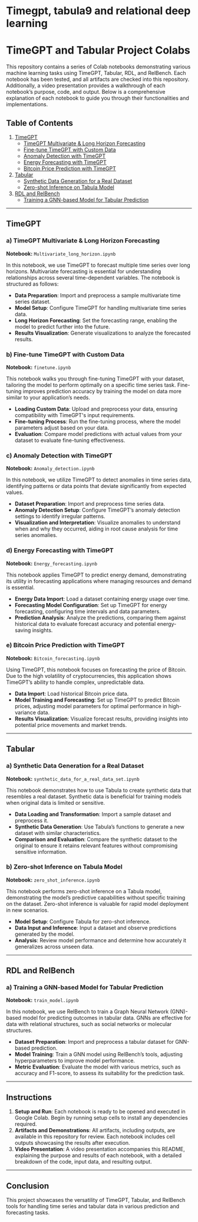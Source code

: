 # Timegpt, tabula9 and relational deep learning

# TimeGPT and Tabular Project Colabs

This repository contains a series of Colab notebooks demonstrating various machine learning tasks using TimeGPT, Tabular, RDL, and RelBench. Each notebook has been tested, and all artifacts are checked into this repository. Additionally, a video presentation provides a walkthrough of each notebook’s purpose, code, and output. Below is a comprehensive explanation of each notebook to guide you through their functionalities and implementations.

## Table of Contents
1. [TimeGPT](#timegpt)
   - [TimeGPT Multivariate & Long Horizon Forecasting](https://colab.research.google.com/drive/182RoYBLd4BXIr4Z1PcmVqJjcUAuwi65E?usp=sharing)
   - [Fine-tune TimeGPT with Custom Data](https://colab.research.google.com/drive/182RoYBLd4BXIr4Z1PcmVqJjcUAuwi65E?usp=sharing)
   - [Anomaly Detection with TimeGPT](https://colab.research.google.com/drive/1FmoMB8MA8lhysqDzzk_05T7lT-PlNJoY?usp=sharing)
   - [Energy Forecasting with TimeGPT](https://colab.research.google.com/drive/1WVzOPRIyMsQNXOLv3dRxQ90ye8oRBKPr?usp=sharing)
   - [Bitcoin Price Prediction with TimeGPT](https://colab.research.google.com/drive/1DRluSFlycF7p4uIdkJdQCuDOwe3WO6_j?usp=sharing)
2. [Tabular](#tabular)
   - [Synthetic Data Generation for a Real Dataset](https://colab.research.google.com/drive/182RoYBLd4BXIr4Z1PcmVqJjcUAuwi65E?usp=sharing)
   - [Zero-shot Inference on Tabula Model](https://colab.research.google.com/drive/14FORPh5pcITRvnh-FjTCKUFdz-p6K7Xn?usp=sharing)
3. [RDL and RelBench](#rdl-and-relbench)
   - [Training a GNN-based Model for Tabular Prediction](https://colab.research.google.com/drive/1mkrDN7Gy71jWOdndiGF9728P3D55sbUH?usp=sharing)

---

## TimeGPT

### a) TimeGPT Multivariate & Long Horizon Forecasting
**Notebook:** `Multivariate_long_horizon.ipynb`

In this notebook, we use TimeGPT to forecast multiple time series over long horizons. Multivariate forecasting is essential for understanding relationships across several time-dependent variables. The notebook is structured as follows:
- **Data Preparation**: Import and preprocess a sample multivariate time series dataset.
- **Model Setup**: Configure TimeGPT for handling multivariate time series data.
- **Long Horizon Forecasting**: Set the forecasting range, enabling the model to predict further into the future.
- **Results Visualization**: Generate visualizations to analyze the forecasted results.

### b) Fine-tune TimeGPT with Custom Data
**Notebook:** `finetune.ipynb`

This notebook walks you through fine-tuning TimeGPT with your dataset, tailoring the model to perform optimally on a specific time series task. Fine-tuning improves prediction accuracy by training the model on data more similar to your application’s needs.
- **Loading Custom Data**: Upload and preprocess your data, ensuring compatibility with TimeGPT's input requirements.
- **Fine-tuning Process**: Run the fine-tuning process, where the model parameters adjust based on your data.
- **Evaluation**: Compare model predictions with actual values from your dataset to evaluate fine-tuning effectiveness.

### c) Anomaly Detection with TimeGPT
**Notebook:** `Anomaly_detection.ipynb`

In this notebook, we utilize TimeGPT to detect anomalies in time series data, identifying patterns or data points that deviate significantly from expected values.
- **Dataset Preparation**: Import and preprocess time series data.
- **Anomaly Detection Setup**: Configure TimeGPT’s anomaly detection settings to identify irregular patterns.
- **Visualization and Interpretation**: Visualize anomalies to understand when and why they occurred, aiding in root cause analysis for time series anomalies.

### d) Energy Forecasting with TimeGPT
**Notebook:** `Energy_forecasting.ipynb`

This notebook applies TimeGPT to predict energy demand, demonstrating its utility in forecasting applications where managing resources and demand is essential.
- **Energy Data Import**: Load a dataset containing energy usage over time.
- **Forecasting Model Configuration**: Set up TimeGPT for energy forecasting, configuring time intervals and data parameters.
- **Prediction Analysis**: Analyze the predictions, comparing them against historical data to evaluate forecast accuracy and potential energy-saving insights.

### e) Bitcoin Price Prediction with TimeGPT
**Notebook:** `Bitcoin_forecasting.ipynb`

Using TimeGPT, this notebook focuses on forecasting the price of Bitcoin. Due to the high volatility of cryptocurrencies, this application shows TimeGPT’s ability to handle complex, unpredictable data.
- **Data Import**: Load historical Bitcoin price data.
- **Model Training and Forecasting**: Set up TimeGPT to predict Bitcoin prices, adjusting model parameters for optimal performance in high-variance data.
- **Results Visualization**: Visualize forecast results, providing insights into potential price movements and market trends.

---

## Tabular

### a) Synthetic Data Generation for a Real Dataset
**Notebook:** `synthetic_data_for_a_real_data_set.ipynb`

This notebook demonstrates how to use Tabula to create synthetic data that resembles a real dataset. Synthetic data is beneficial for training models when original data is limited or sensitive.
- **Data Loading and Transformation**: Import a sample dataset and preprocess it.
- **Synthetic Data Generation**: Use Tabula’s functions to generate a new dataset with similar characteristics.
- **Comparison and Evaluation**: Compare the synthetic dataset to the original to ensure it retains relevant features without compromising sensitive information.

### b) Zero-shot Inference on Tabula Model
**Notebook:** `zero_shot_inference.ipynb`

This notebook performs zero-shot inference on a Tabula model, demonstrating the model’s predictive capabilities without specific training on the dataset. Zero-shot inference is valuable for rapid model deployment in new scenarios.
- **Model Setup**: Configure Tabula for zero-shot inference.
- **Data Input and Inference**: Input a dataset and observe predictions generated by the model.
- **Analysis**: Review model performance and determine how accurately it generalizes across unseen data.

---

## RDL and RelBench

### a) Training a GNN-based Model for Tabular Prediction
**Notebook:** `train_model.ipynb`

In this notebook, we use RelBench to train a Graph Neural Network (GNN)-based model for predicting outcomes in tabular data. GNNs are effective for data with relational structures, such as social networks or molecular structures.
- **Dataset Preparation**: Import and preprocess a tabular dataset for GNN-based prediction.
- **Model Training**: Train a GNN model using RelBench’s tools, adjusting hyperparameters to improve model performance.
- **Metric Evaluation**: Evaluate the model with various metrics, such as accuracy and F1-score, to assess its suitability for the prediction task.

---

## Instructions

1. **Setup and Run**: Each notebook is ready to be opened and executed in Google Colab. Begin by running setup cells to install any dependencies required.
2. **Artifacts and Demonstrations**: All artifacts, including outputs, are available in this repository for review. Each notebook includes cell outputs showcasing the results after execution.
3. **Video Presentation**: A video presentation accompanies this README, explaining the purpose and results of each notebook, with a detailed breakdown of the code, input data, and resulting output.

---
## Conclusion

This project showcases the versatility of TimeGPT, Tabular, and RelBench tools for handling time series and tabular data in various prediction and forecasting tasks.


